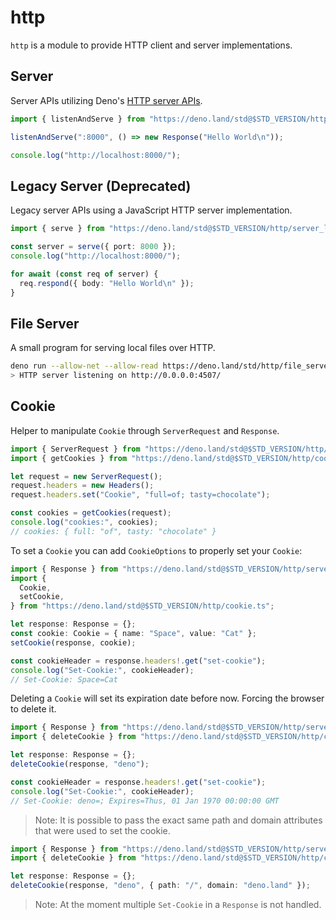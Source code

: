 # http

`http` is a module to provide HTTP client and server implementations.

## Server

Server APIs utilizing Deno's
[HTTP server APIs](https://deno.land/manual/runtime/http_server_apis#http-server-apis).

```ts
import { listenAndServe } from "https://deno.land/std@$STD_VERSION/http/server.ts";

listenAndServe(":8000", () => new Response("Hello World\n"));

console.log("http://localhost:8000/");
```

## Legacy Server (Deprecated)

Legacy server APIs using a JavaScript HTTP server implementation.

```ts
import { serve } from "https://deno.land/std@$STD_VERSION/http/server_legacy.ts";

const server = serve({ port: 8000 });
console.log("http://localhost:8000/");

for await (const req of server) {
  req.respond({ body: "Hello World\n" });
}
```

## File Server

A small program for serving local files over HTTP.

```sh
deno run --allow-net --allow-read https://deno.land/std/http/file_server.ts
> HTTP server listening on http://0.0.0.0:4507/
```

## Cookie

Helper to manipulate `Cookie` through `ServerRequest` and `Response`.

```ts
import { ServerRequest } from "https://deno.land/std@$STD_VERSION/http/server_legacy.ts";
import { getCookies } from "https://deno.land/std@$STD_VERSION/http/cookie.ts";

let request = new ServerRequest();
request.headers = new Headers();
request.headers.set("Cookie", "full=of; tasty=chocolate");

const cookies = getCookies(request);
console.log("cookies:", cookies);
// cookies: { full: "of", tasty: "chocolate" }
```

To set a `Cookie` you can add `CookieOptions` to properly set your `Cookie`:

```ts
import { Response } from "https://deno.land/std@$STD_VERSION/http/server_legacy.ts";
import {
  Cookie,
  setCookie,
} from "https://deno.land/std@$STD_VERSION/http/cookie.ts";

let response: Response = {};
const cookie: Cookie = { name: "Space", value: "Cat" };
setCookie(response, cookie);

const cookieHeader = response.headers!.get("set-cookie");
console.log("Set-Cookie:", cookieHeader);
// Set-Cookie: Space=Cat
```

Deleting a `Cookie` will set its expiration date before now. Forcing the browser
to delete it.

```ts
import { Response } from "https://deno.land/std@$STD_VERSION/http/server_legacy.ts";
import { deleteCookie } from "https://deno.land/std@$STD_VERSION/http/cookie.ts";

let response: Response = {};
deleteCookie(response, "deno");

const cookieHeader = response.headers!.get("set-cookie");
console.log("Set-Cookie:", cookieHeader);
// Set-Cookie: deno=; Expires=Thus, 01 Jan 1970 00:00:00 GMT
```

> Note: It is possible to pass the exact same path and domain attributes that
> were used to set the cookie.

```ts
import { Response } from "https://deno.land/std@$STD_VERSION/http/server_legacy.ts";
import { deleteCookie } from "https://deno.land/std@$STD_VERSION/http/cookie.ts";

let response: Response = {};
deleteCookie(response, "deno", { path: "/", domain: "deno.land" });
```

> Note: At the moment multiple `Set-Cookie` in a `Response` is not handled.
